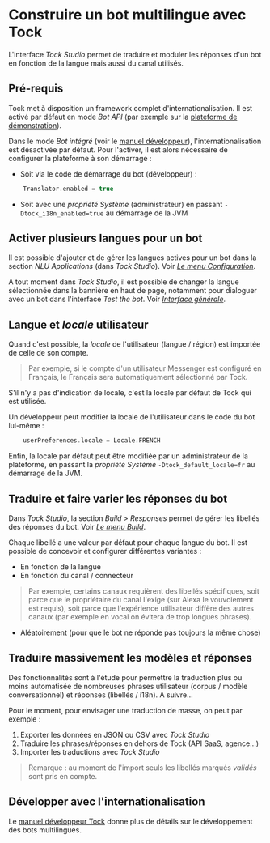 # Construire un bot multilingue avec Tock

L'interface _Tock Studio_ permet de traduire et moduler les réponses d'un bot en fonction de la 
langue mais aussi du canal utilisés.


## Pré-requis

Tock met à disposition un framework complet d'internationalisation. Il est activé par défaut en mode _Bot API_
 (par exemple sur la [plateforme de démonstration](https://demo.tock.ai/)).

Dans le mode _Bot intégré_ (voir le [manuel développeur](../dev/modes.md)), l'internationalisation 
est désactivée par défaut. Pour l'activer, il est alors nécessaire de configurer la plateforme à son démarrage :

* Soit via le code de démarrage du bot (développeur) :
```kotlin
    Translator.enabled = true
```
* Soit avec une _propriété Système_ (administrateur) en passant ```-Dtock_i18n_enabled=true``` au démarrage de la JVM

## Activer plusieurs langues pour un bot

Il est possible d'ajouter et de gérer les langues actives pour un bot dans la section _NLU Applications_
(dans _Tock Studio_). Voir [_Le menu Configuration_](studio/configuration.md).

A tout moment dans _Tock Studio_, il est possible de changer la langue sélectionnée dans la bannière en haut de page, 
notamment pour dialoguer avec un bot dans l'interface _Test the bot_. Voir [_Interface générale_](studio/general.md).

## Langue et _locale_ utilisateur

Quand c'est possible, la _locale_ de l'utilisateur (langue / région) est importée de celle de son compte. 

> Par exemple, si le compte d'un utilisateur Messenger est configuré en Français, le Français sera automatiquement
 sélectionné par Tock.

S'il n'y a pas d'indication de locale, c'est la locale par défaut de Tock qui est utilisée.

Un développeur peut modifier la locale de l'utilisateur dans le code du bot lui-même : 

```kotlin
    userPreferences.locale = Locale.FRENCH
```  

Enfin, la locale par défaut peut être modifiée par un administrateur de la plateforme, en passant la _propriété Système_ 
```-Dtock_default_locale=fr``` au démarrage de la JVM.

## Traduire et faire varier les réponses du bot

Dans _Tock Studio_, la section _Build_ > _Responses_ permet de gérer les libellés des réponses du bot. Voir [_Le menu Build_](studio/stories-and-answers.md).

Chaque libellé a une valeur par défaut pour chaque langue du bot. 
Il est possible de concevoir et configurer différentes variantes :

* En fonction de la langue
* En fonction du canal / connecteur
> Par exemple, certains canaux requièrent des libellés spécifiques, soit parce que le propriétaire du canal l'exige 
>(sur Alexa le vouvoiement est requis), soit parce que l'expérience utilisateur diffère des autres canaux (par exemple 
>en vocal on évitera de trop longues phrases).
* Aléatoirement (pour que le bot ne réponde pas toujours la même chose)

## Traduire massivement les modèles et réponses

Des fonctionnalités sont à l'étude pour permettre la traduction plus ou moins automatisée de nombreuses phrases 
utilisateur (corpus / modèle conversationnel) et réponses (libellés / i18n). A suivre...

Pour le moment, pour envisager une traduction de masse, on peut par exemple :

1. Exporter les données en JSON ou CSV avec _Tock Studio_
2. Traduire les phrases/réponses en dehors de Tock (API SaaS, agence...)
3. Importer les traductions avec _Tock Studio_

> Remarque : au moment de l'import seuls les libellés marqués _validés_ sont pris en compte. 

## Développer avec l'internationalisation

Le [manuel développeur Tock](../dev/modes.md) donne plus de détails sur le développement des bots multilingues.

